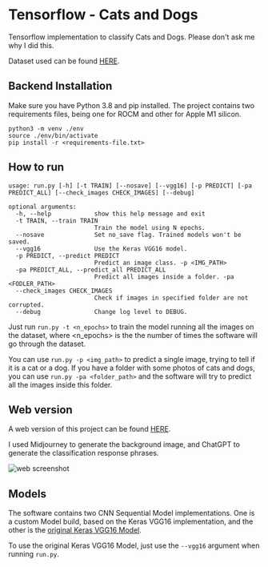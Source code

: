 # Tensorflow - Cats and Dogs

Tensorflow implementation to classify Cats and Dogs. Please don't ask me why I did this.

Dataset used can be found [HERE](https://www.tensorflow.org/datasets/catalog/cats_vs_dogs).

## Backend Installation

Make sure you have Python 3.8 and pip installed. The project contains two requirements files, being one for ROCM and other for Apple M1 silicon.

```
python3 -m venv ./env
source ./env/bin/activate
pip install -r <requirements-file.txt>
```

## How to run

```
usage: run.py [-h] [-t TRAIN] [--nosave] [--vgg16] [-p PREDICT] [-pa PREDICT_ALL] [--check_images CHECK_IMAGES] [--debug]

optional arguments:
  -h, --help            show this help message and exit
  -t TRAIN, --train TRAIN
                        Train the model using N epochs.
  --nosave              Set no_save flag. Trained models won't be saved.
  --vgg16               Use the Keras VGG16 model.
  -p PREDICT, --predict PREDICT
                        Predict an image class. -p <IMG_PATH>
  -pa PREDICT_ALL, --predict_all PREDICT_ALL
                        Predict all images inside a folder. -pa <FODLER_PATH>
  --check_images CHECK_IMAGES
                        Check if images in specified folder are not corrupted.
  --debug               Change log level to DEBUG.

```

Just run `run.py -t <n_epochs>` to train the model running all the images on the dataset, where <n_epochs> is the the number of times the software will go through the dataset.

You can use `run.py -p <img_path>` to predict a single image, trying to tell if it is a cat or a dog. If you have a folder with some photos of cats and dogs, you can use `run.py -pa <folder_path>` and the software will try to predict all the images inside this folder.

## Web version

A web version of this project can be found [HERE](https://ml.carlosplf.com.br).

I used Midjourney to generate the background image, and ChatGPT to generate the classification response phrases.

![web screenshot](screenshots/home-screenshot.png "Project Schema")

## Models

The software contains two CNN Sequential Model implementations. One is a custom Model build, based on the Keras VGG16 implementation, and the
other is the [original Keras VGG16 Model](https://keras.io/api/applications/vgg/).

To use the original Keras VGG16 Model, just use the `--vgg16` argument when running `run.py`.
